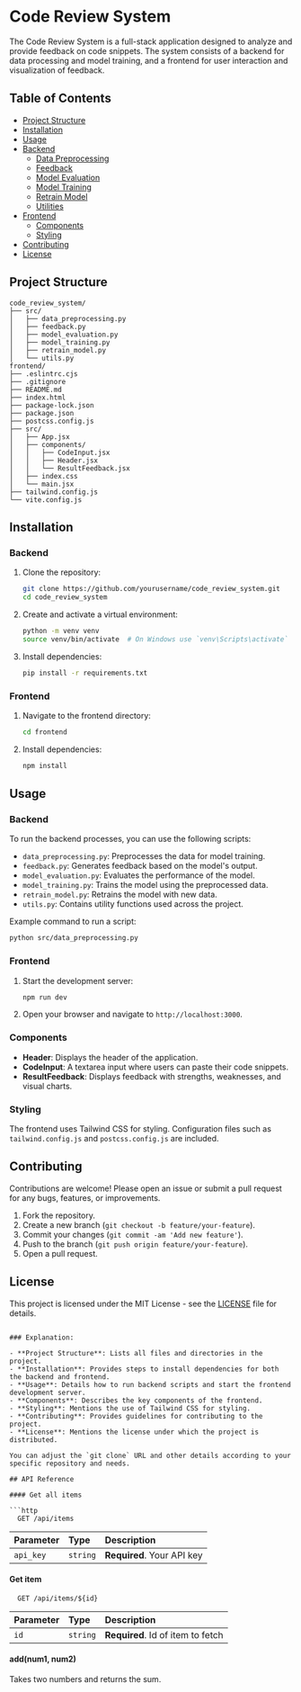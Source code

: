 

# Code Review System

The Code Review System is a full-stack application designed to analyze and provide feedback on code snippets. The system consists of a backend for data processing and model training, and a frontend for user interaction and visualization of feedback.

## Table of Contents
- [Project Structure](#project-structure)
- [Installation](#installation)
- [Usage](#usage)
- [Backend](#backend)
  - [Data Preprocessing](#data-preprocessing)
  - [Feedback](#feedback)
  - [Model Evaluation](#model-evaluation)
  - [Model Training](#model-training)
  - [Retrain Model](#retrain-model)
  - [Utilities](#utilities)
- [Frontend](#frontend)
  - [Components](#components)
  - [Styling](#styling)
- [Contributing](#contributing)
- [License](#license)

## Project Structure

```
code_review_system/
├── src/
│   ├── data_preprocessing.py
│   ├── feedback.py
│   ├── model_evaluation.py
│   ├── model_training.py
│   ├── retrain_model.py
│   └── utils.py
frontend/
├── .eslintrc.cjs
├── .gitignore
├── README.md
├── index.html
├── package-lock.json
├── package.json
├── postcss.config.js
├── src/
│   ├── App.jsx
│   ├── components/
│   │   ├── CodeInput.jsx
│   │   ├── Header.jsx
│   │   └── ResultFeedback.jsx
│   ├── index.css
│   └── main.jsx
├── tailwind.config.js
└── vite.config.js
```

## Installation

### Backend

1. Clone the repository:
    ```bash
    git clone https://github.com/yourusername/code_review_system.git
    cd code_review_system
    ```

2. Create and activate a virtual environment:
    ```bash
    python -m venv venv
    source venv/bin/activate  # On Windows use `venv\Scripts\activate`
    ```

3. Install dependencies:
    ```bash
    pip install -r requirements.txt
    ```

### Frontend

1. Navigate to the frontend directory:
    ```bash
    cd frontend
    ```

2. Install dependencies:
    ```bash
    npm install
    ```

## Usage

### Backend

To run the backend processes, you can use the following scripts:
- `data_preprocessing.py`: Preprocesses the data for model training.
- `feedback.py`: Generates feedback based on the model's output.
- `model_evaluation.py`: Evaluates the performance of the model.
- `model_training.py`: Trains the model using the preprocessed data.
- `retrain_model.py`: Retrains the model with new data.
- `utils.py`: Contains utility functions used across the project.

Example command to run a script:
```bash
python src/data_preprocessing.py
```

### Frontend

1. Start the development server:
    ```bash
    npm run dev
    ```

2. Open your browser and navigate to `http://localhost:3000`.

### Components

- **Header**: Displays the header of the application.
- **CodeInput**: A textarea input where users can paste their code snippets.
- **ResultFeedback**: Displays feedback with strengths, weaknesses, and visual charts.

### Styling

The frontend uses Tailwind CSS for styling. Configuration files such as `tailwind.config.js` and `postcss.config.js` are included.

## Contributing

Contributions are welcome! Please open an issue or submit a pull request for any bugs, features, or improvements.

1. Fork the repository.
2. Create a new branch (`git checkout -b feature/your-feature`).
3. Commit your changes (`git commit -am 'Add new feature'`).
4. Push to the branch (`git push origin feature/your-feature`).
5. Open a pull request.

## License

This project is licensed under the MIT License - see the [LICENSE](LICENSE) file for details.
```

### Explanation:

- **Project Structure**: Lists all files and directories in the project.
- **Installation**: Provides steps to install dependencies for both the backend and frontend.
- **Usage**: Details how to run backend scripts and start the frontend development server.
- **Components**: Describes the key components of the frontend.
- **Styling**: Mentions the use of Tailwind CSS for styling.
- **Contributing**: Provides guidelines for contributing to the project.
- **License**: Mentions the license under which the project is distributed.

You can adjust the `git clone` URL and other details according to your specific repository and needs.

## API Reference

#### Get all items

```http
  GET /api/items
```

| Parameter | Type     | Description                |
| :-------- | :------- | :------------------------- |
| `api_key` | `string` | **Required**. Your API key |

#### Get item

```http
  GET /api/items/${id}
```

| Parameter | Type     | Description                       |
| :-------- | :------- | :-------------------------------- |
| `id`      | `string` | **Required**. Id of item to fetch |

#### add(num1, num2)

Takes two numbers and returns the sum.

